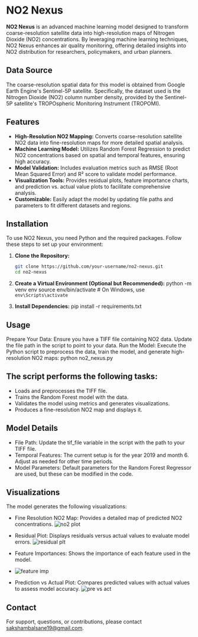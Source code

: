 # NO2 Nexus

**NO2 Nexus** is an advanced machine learning model designed to transform coarse-resolution satellite data into high-resolution maps of Nitrogen Dioxide (NO2) concentrations. By leveraging machine learning techniques, NO2 Nexus enhances air quality monitoring, offering detailed insights into NO2 distribution for researchers, policymakers, and urban planners.
## Data Source

The coarse-resolution spatial data for this model is obtained from Google Earth Engine's Sentinel-5P satellite. Specifically, the dataset used is the Nitrogen Dioxide (NO2) column number density, provided by the Sentinel-5P satellite's TROPOspheric Monitoring Instrument (TROPOMI).




## Features

- **High-Resolution NO2 Mapping:** Converts coarse-resolution satellite NO2 data into fine-resolution maps for more detailed spatial analysis.
- **Machine Learning Model:** Utilizes Random Forest Regression to predict NO2 concentrations based on spatial and temporal features, ensuring high accuracy.
- **Model Validation:** Includes evaluation metrics such as RMSE (Root Mean Squared Error) and R² score to validate model performance.
- **Visualization Tools:** Provides residual plots, feature importance charts, and prediction vs. actual value plots to facilitate comprehensive analysis.
- **Customizable:** Easily adapt the model by updating file paths and parameters to fit different datasets and regions.

## Installation

To use NO2 Nexus, you need Python and the required packages. Follow these steps to set up your environment:

1. **Clone the Repository:**

   ```bash
   git clone https://github.com/your-username/no2-nexus.git
   cd no2-nexus
2. **Create a Virtual Environment (Optional but Recommended):**
   python -m venv env
   source env/bin/activate  # On Windows, use `env\Scripts\activate`
3. **Install Dependencies:**
   pip install -r requirements.txt
## Usage
Prepare Your Data:
Ensure you have a TIFF file containing NO2 data. Update the file path in the script to point to your data.
Run the Model:
Execute the Python script to preprocess the data, train the model, and generate high-resolution NO2 maps: python no2_nexus.py
## The script performs the following tasks:

- Loads and preprocesses the TIFF file.
- Trains the Random Forest model with the data.
- Validates the model using metrics and generates visualizations.
- Produces a fine-resolution NO2 map and displays it.
## Model Details
- File Path: Update the tif_file variable in the script with the path to your TIFF file.
- Temporal Features: The current setup is for the year 2019 and month 6. Adjust as needed for other time periods.
- Model Parameters: Default parameters for the Random Forest Regressor are used, but these can be modified in the code.
## Visualizations
The model generates the following visualizations:

- Fine Resolution NO2 Map: Provides a detailed map of predicted NO2 concentrations.
  ![no2 plot](https://github.com/user-attachments/assets/a96bee29-81fb-4e12-ab38-5ed42bc5da4d)

- Residual Plot: Displays residuals versus actual values to evaluate model errors.
  ![residual plt](https://github.com/user-attachments/assets/722fee7d-2b45-450f-acb1-dbd906002fcd)

- Feature Importances: Shows the importance of each feature used in the model.
- ![feature imp](https://github.com/user-attachments/assets/5bf75ee2-bdf9-4d4c-8a30-571204052518)

- Prediction vs Actual Plot: Compares predicted values with actual values to assess model accuracy.
  ![pre vs act](https://github.com/user-attachments/assets/e75c2385-3dbc-45d5-b9cb-3da5d3b051f2)



## Contact
For support, questions, or contributions, please contact sakshambalsane19@gmail.com.        
